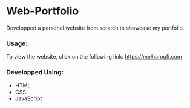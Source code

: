 # Web-Portfolio 

Developped a personal website from scratch to showcase my portfolio.

### Usage: ### 
To view the website, click on the following link: https://melharoufi.com
### Developped Using: ###
- HTML 
- CSS 
- JavaScript
